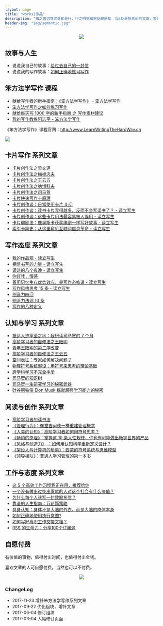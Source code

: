 ```yaml
---
layout: page
title: "works|作品"
description: "知之真切笃实处即是行，行之明觉精察处即是知 【此处是陈素封的文章，暂时未改】"
header-img: "img/semantic.jpg"
---
```



<center>
    <p><img src="http://openmindclub.qiniudn.com/omt/WhiteAvatar.jpg" align="center"></p>
</center>


## 故事与人生

- 说说我自己的故事：[给过去自己的一封信](http://www.xiaoyan.work/blog/2017/03/03/a-letter-to-myself-in-that-past/)
- 说说我的写作故事：[如何正确地练习写作](http://www.jianshu.com/p/2621444b619d)

## 笨方法学写作 课程

- [献给写作者的新手指南：《笨方法学写作》 - 笨方法学写作](http://www.xiaoyan.work/blog/2017/11/11/Hb2NewWriter/)
- [笨方法学写作之如何练习写作](http://www.xiaoyan.work/blog/2017/09/22/LearnWritingHardWay/)
- [献给每天写 1000 字的新手指南 之 写作素材建议](http://www.xiaoyan.work/blog/2017/08/15/HbWrite1000Words/)
- [我的写作教练阳志平 - 笨方法学写作](http://www.xiaoyan.work/blog/2017/10/18/MyWritingCoach/)

《笨方法学写作》课程官网：http://www.LearnWritingTheHardWay.cn

![](http://openmindclub.qiniudn.com/omt/ProductList01.jpg?imageMogr2/thumbnail/!30p)


## 卡片写作 系列文章

- [卡片创作法之梁文道](http://www.xiaoyan.work/blog/2017/08/16/CardWrite-LiangWenDao/)
- [卡片创作法之梅棹忠夫](http://www.xiaoyan.work/blog/2017/08/09/CardWrite-TadaoUmesao/)
- [卡片创作法之王云五](http://www.xiaoyan.work/blog/2017/08/08/WangYunWuCardWrite/)
- [卡片创作法之纳博科夫](http://www.xiaoyan.work/blog/2016/11/20/NabokovWriteStyle/)
- [卡片创作法之司马贺](http://www.xiaoyan.work/blog/2016/12/21/CardWriteSimon/)
- [卡片快速写作十原理](http://www.xiaoyan.work/blog/2017/09/11/PrinciplesQuickWriting/)
- [卡片创作谈：日常使用卡片 4 问](http://www.xiaoyan.work/blog/2017/07/31/CardTalk4Q/)
- [卡片创作谈：读书卡片写得越多，反而不会写读书了？ - 读立写生](http://www.xiaoyan.work/blog/2017/06/04/CardTalk-ReadAndWrite/)
- [卡片创作谈：这些卡片用法最容易被人误用 - 读立写生](http://www.xiaoyan.work/blog/2017/04/23/CardsUsage/)
- [卡片编剧法：像奥斯卡获奖编剧一样写好故事 - 读立写生](http://www.xiaoyan.work/blog/2017/05/09/OscarScreenWriterCardsUsage/)
- [索引卡简史：从这里窥见互联网信息革命 - 读立写生](http://www.xiaoyan.work/blog/2017/03/24/Briefhistory/)

## 写作态度 系列文章


- [我的作品观 - 读立写生](http://www.xiaoyan.work/blog/2017/03/07/Creation-Viewpoints/)
- [相信书写的力量 - 读立写生](http://www.xiaoyan.work/blog/2017/02/21/ThePowerOfWords/)
- [读诗的八个夜晚 - 读立写生](http://www.xiaoyan.work/blog/2017/05/13/PoemNigt/)
- [你好哇，情感](http://www.xiaoyan.work/blog/2017/02/16/HelloEmotion/)
- [善用记忆生存优势效应，是写作必修课 - 读立写生](http://www.xiaoyan.work/blog/2017/03/17/MemoryEffectOfSurvival/)
- [写作风格思考 15 条 - 读立写生](http://www.xiaoyan.work/blog/2017/03/28/WriteStyleThinking15/)
- [创造力四问](http://www.xiaoyan.work/blog/2017/08/26/Creativity4QA/)
- [创造力法则 10 条](http://www.xiaoyan.work/blog/2017/08/25/Creativity10Ways/)
- [写作的八种定义](http://www.xiaoyan.work/blog/2017/08/31/WriteDefinition/)

## 认知与学习 系列文章

- [抵达人迹罕至之地：我研读司马贺的 7 个月](http://www.xiaoyan.work/blog/2017/08/01/ReadingRoadOfSimon/)
- [高阶学习者的自修法之王阳明](http://www.xiaoyan.work/blog/2017/09/05/WangYangMingSelfStudy/)
- [青年王阳明的第二序改变](http://www.xiaoyan.work/blog/2017/09/01/WangYangMing2ndChange/)
- [高阶学习者的自修法之王云五](http://www.xiaoyan.work/blog/2017/08/16/HighLevelLearningWangYunWu/)
- [空间表征：专家如何解决问题？](http://www.xiaoyan.work/blog/2017/08/17/ProblemSpace/)
- [物理符号系统假设：用符号来思考的理论基础](http://www.xiaoyan.work/blog/2017/07/27/PhysicalSymbolSystemHypothesis/)
- [跨学科学习不完全手册](http://www.xiaoyan.work/blog/2017/05/30/InterdisciplinaryLearning/)
- [司马贺的知识树 ](http://www.xiaoyan.work/blog/2017/01/05/SimonKnowlegeTree/)
- [司马贺一生研究学习的秘密武器](http://www.xiaoyan.work/blog/2016/12/13/BestVSGood/)
- [硅谷钢铁侠 Elon Musk 练就超强学习能力的秘密](http://www.xiaoyan.work/blog/2017/04/26/HowElonMuskLearnsFasterAndBetterThanEveryoneElse/)

## 阅读与创作 系列文章

- [高阶学习者的读书法](http://www.xiaoyan.work/blog/2017/07/26/AdvancedLearnerReadMethod/)
- [《管理行为》：像堂吉诃德一样重建管理概念](http://www.xiaoyan.work/blog/2017/07/22/Simon-AdministrativeBehavior/)
- [《人类的认知》：高阶学习者如何用符号思考？](http://www.xiaoyan.work/blog/2017/07/19/HumanCognition/)
- [《畅销的原理》：掌握这 10 条人性规律，你也有可能做出畅销世界的产品](http://www.xiaoyan.work/blog/2017/05/24/Biz10Rules/)
- [《风格与创造力》 ：如何用认知科学重新定义设计？](http://www.xiaoyan.work/blog/2017/08/25/StyleCreativityDesign/)
- [《架设人与计算机的桥梁》：西蒙的符号系统与思维模型](http://www.xiaoyan.work/blog/2017/08/02/SimonSystemMosel/)
- [《领导梯队》：普通人学习管理的第一本书](http://www.xiaoyan.work/blog/2017/07/06/LeadershipPipeline/)

## 工作与态度 系列文章

- [这 5 个高效工作习惯我正在用，推荐给你](http://www.xiaoyan.work/blog/2017/05/04/FiveHabbits/)
- [一个没有做出过突出贡献的人对这个社会有什么价值？](http://www.xiaoyan.work/blog/2017/06/03/TheMoonAndSixpence/)
- [为什么每个人该写一封致股东信？](http://www.xiaoyan.work/blog/2017/07/12/LetterToShareholders/)
- [靠谱的人生指南：万花筒策略 ](http://www.xiaoyan.work/blog/2016/12/01/KaleidoscopeStrategy/)
- [具身认知：身体不是大脑的外衣，而是大脑的肉体本身](http://www.xiaoyan.work/blog/2016/07/31/Embodied-Cognition/)
- [如何正确地使用执行意图? ](http://www.xiaoyan.work/blog/2015/11/21/if-then/)
- [如何写好离职工作交接文档？](http://www.xiaoyan.work/blog/2017/06/16/HandoverDoc/)
- [RSS 的生命力：分享100个订阅源](http://www.xiaoyan.work/blog/2016/01/29/100Subscription/)


## 自愿付费

有价值的事物，值得付出时间，也值得付出金钱。

喜欢文章的人可自愿付费，当然也可以不付费。


<center>
    <p><img src="http://openmindclub.qiniudn.com/omt/WechatPay02.jpg" align="center"></p>
</center>


### ChangeLog

- 2017-11-23 增补笨方法学写作系列文章
- 2017-09-22 优化组块，增补文章
- 2017-06-04 修订组块
- 2017-03-04 大幅修订页面
